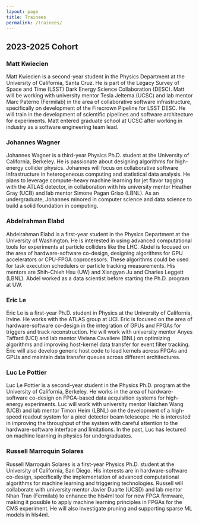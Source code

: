 ```yaml
---
layout: page
title: Trainees
permalink: /trainees/
---
```


## 2023-2025 Cohort

### Matt Kwiecien
Matt Kwiecien is a second-year student in the Physics Department at the University of California, Santa Cruz. He is part of the Legacy Survey of Space and Time (LSST) Dark Energy Science Collaboration (DESC). Matt will be working with university mentor Tesla Jeltema (UCSC) and lab mentor Marc Paterno (Fermilab) in the area of collaborative software infrastructure, specifically on development of the Firecrown Pipeline for LSST DESC. He will train in the development of scientific pipelines and software architecture for experiments. Matt entered graduate school at UCSC after working in industry as a software engineering team lead.


### Johannes Wagner
Johannes Wagner is a third-year Physics Ph.D. student at the University of California, Berkeley. He is passionate about designing algorithms for high-energy collider physics. Johannes will focus on collaborative software infrastructure in heterogeneous computing and statistical data analysis. He plans to leverage compute-heavy machine learning for jet flavor tagging with the ATLAS detector, in collaboration with his university mentor Heather Gray (UCB) and lab mentor Simone Pagan Griso (LBNL). As an undergraduate, Johannes minored in computer science and data science to build a solid foundation in computing.


### Abdelrahman Elabd
Abdelrahman Elabd is a first-year student in the Physics Department at the University of Washington. He is interested in using advanced computational tools for experiments at particle colliders like the LHC. Abdel is focused on the area of hardware-software co-design, designing algorithms for GPU accelerators or CPU-FPGA coprocessors. These algorithms could be used for task execution schedulers or particle tracking measurements. His mentors are Shih-Chieh Hsu (UW) and Xiangyan Ju and Charles Leggett (LBNL). Abdel worked as a data scientist before starting the Ph.D. program at UW.


### Eric Le
Eric Le is a first-year Ph.D. student in Physics at the University of California, Irvine. He works with the ATLAS group at UCI. Eric is focused on the area of hardware-software co-design in the integration of GPUs and FPGAs for triggers and track reconstruction. He will work with university mentor Anyes Taffard (UCI) and lab mentor Viviana Cavaliere (BNL) on optimizing algorithms and improving host-kernel data transfer for event filter tracking. Eric will also develop generic host code to load kernels across FPGAs and GPUs and maintain data transfer queues across different architectures.



### Luc Le Pottier
Luc Le Pottier is a second-year student in the Physics Ph.D. program at the University of California, Berkeley. He works in the area of hardware-software co-design on FPGA-based data acquisition systems for high-energy experiments. Luc will work with university mentor Haichen Wang (UCB) and lab mentor Timon Heim (LBNL) on the development of a high-speed readout system for a pixel detector beam telescope. He is interested in improving the throughput of the system with careful attention to the hardware-software interface and limitations. In the past, Luc has lectured on machine learning in physics for undergraduates.



### Russell Marroquin Solares
Russell Marroquin Solares is a first-year Physics Ph.D. student at the University of California, San Diego. His interests are in hardware-software co-design, specifically the implementation of advanced computational algorithms for machine learning and triggering technologies. Russell will collaborate with university mentor Javier Duarte (UCSD) and lab mentor Nhan Tran (Fermilab) to enhance the hls4ml tool for new FPGA firmware, making it possible to apply machine learning principles in FPGAs for the CMS experiment.  He will also investigate pruning and supporting sparse ML models in hls4ml.
